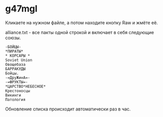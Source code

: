 # g47mgl

Кликаете на нужном файле, а потом находите кнопку Raw и жмёте её.

alliance.txt - все пакты одной строкой и включает в себя следующие союзы.
```
-БОЙЦЫ-
*ПИРАТЫ*
* КОРСАРЫ *
Soviet Union
Овощебаза
БАРРАКУДЫ
Бойцы.
-=ДруЖинА=-
-=ФРУКТЫ=-
*ЦАРСТВО*НЕБЕСНОЕ*
Крестоносцы
Викинги
Патология
```
Обновление списка происходит автоматически раз в час.
